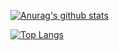 [![Anurag's github stats](https://github-readme-stats.vercel.app/api?username=oisikurumeronpan&count_private=true)](https://github.com/anuraghazra/github-readme-stats)

[![Top Langs](https://github-readme-stats.vercel.app/api/top-langs/?username=oisikurumeronpan)](https://github.com/anuraghazra/github-readme-stats)
